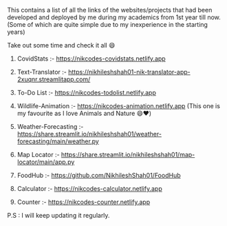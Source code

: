 This contains a list of all the links of the websites/projects that had been developed and deployed by me during my academics from 1st year till now. 
(Some of which are quite simple due to my inexperience in the starting years)

Take out some time and check it all 😄
 
1. CovidStats :-  https://nikcodes-covidstats.netlify.app

2. Text-Translator :-  https://nikhileshshah01-nik-translator-app-2xuqnr.streamlitapp.com/

3. To-Do List :-  https://nikcodes-todolist.netlify.app

4. Wildlife-Animation :-  https://nikcodes-animation.netlify.app  (This one is my favourite as I love Animals and Nature 😄❤️)
 
5. Weather-Forecasting :- https://share.streamlit.io/nikhileshshah01/weather-forecasting/main/weather.py

6. Map Locator :- https://share.streamlit.io/nikhileshshah01/map-locator/main/app.py

7. FoodHub :-  https://github.com/NikhileshShah01/FoodHub

8. Calculator :-  https://nikcodes-calculator.netlify.app
 
9. Counter :-  https://nikcodes-counter.netlify.app





 P.S : I will keep updating it regularly.
